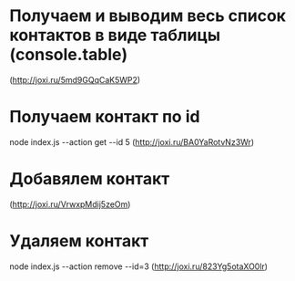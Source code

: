 # Получаем и выводим весь список контактов в виде таблицы (console.table)

(http://joxi.ru/5md9GQqCaK5WP2)

# Получаем контакт по id

node index.js --action get --id 5
(http://joxi.ru/BA0YaRotvNz3Wr)

# Добавялем контакт

(http://joxi.ru/VrwxpMdij5zeOm)

# Удаляем контакт

node index.js --action remove --id=3
(http://joxi.ru/823Yg5otaXO0lr)
